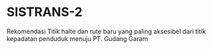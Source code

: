 # SISTRANS-2
Rekomendasi Titik halte dan rute baru yang paling aksesibel dari titik kepadatan penduduk menuju PT. Gudang Garam
